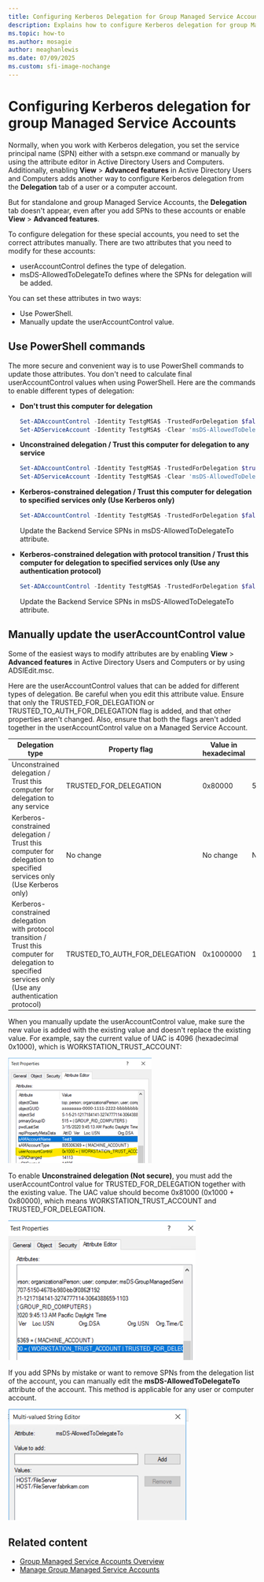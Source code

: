 ```yaml
---
title: Configuring Kerberos Delegation for Group Managed Service Accounts
description: Explains how to configure Kerberos delegation for group Managed Service Accounts.
ms.topic: how-to
ms.author: mosagie
author: meaghanlewis
ms.date: 07/09/2025
ms.custom: sfi-image-nochange
---
```


# Configuring Kerberos delegation for group Managed Service Accounts

Normally, when you work with Kerberos delegation, you set the service principal name (SPN) either with a setspn.exe command or manually by using the attribute editor in Active Directory Users and Computers. Additionally, enabling **View** > **Advanced features** in Active Directory Users and Computers adds another way to configure Kerberos delegation from the **Delegation** tab of a user or a computer account.

But for standalone and group Managed Service Accounts, the **Delegation** tab doesn't appear, even after you add SPNs to these accounts or enable **View** > **Advanced features**.

To configure delegation for these special accounts, you need to set the correct attributes manually.
There are two attributes that you need to modify for these accounts:

- userAccountControl defines the type of delegation.
- msDS-AllowedToDelegateTo defines where the SPNs for delegation will be added.

You can set these attributes in two ways:

- Use PowerShell.
- Manually update the userAccountControl value.

## Use PowerShell commands

The more secure and convenient way is to use PowerShell commands to update those attributes. You don't need to calculate final userAccountControl values when using PowerShell. Here are the commands to enable different types of delegation:

- **Don't trust this computer for delegation**

  ```powershell
  Set-ADAccountControl -Identity TestgMSA$ -TrustedForDelegation $false -TrustedToAuthForDelegation $false
  Set-ADServiceAccount -Identity TestgMSA$ -Clear 'msDS-AllowedToDelegateTo'
  ```

- **Unconstrained delegation / Trust this computer for delegation to any service**

  ```powershell
  Set-ADAccountControl -Identity TestgMSA$ -TrustedForDelegation $true -TrustedToAuthForDelegation $false
  Set-ADServiceAccount -Identity TestgMSA$ -Clear 'msDS-AllowedToDelegateTo'
  ```

- **Kerberos-constrained delegation / Trust this computer for delegation to specified services only (Use Kerberos only)**

  ```powershell
  Set-ADAccountControl -Identity TestgMSA$ -TrustedForDelegation $false -TrustedToAuthForDelegation $false
  ```

  Update the Backend Service SPNs in msDS-AllowedToDelegateTo attribute.

- **Kerberos-constrained delegation with protocol transition / Trust this computer for delegation to specified services only (Use any authentication protocol)**

  ```powershell
  Set-ADAccountControl -Identity TestgMSA$ -TrustedForDelegation $false -TrustedToAuthForDelegation $true
  ```

  Update the Backend Service SPNs in msDS-AllowedToDelegateTo attribute.

## Manually update the userAccountControl value

Some of the easiest ways to modify attributes are by enabling **View** > **Advanced features** in Active Directory Users and Computers or by using ADSIEdit.msc.

Here are the userAccountControl values that can be added for different types of delegation. Be careful when you edit this attribute value. Ensure that only the TRUSTED_FOR_DELEGATION or TRUSTED_TO_AUTH_FOR_DELEGATION flag is added, and that other properties aren't changed. Also, ensure that both the flags aren't added together in the userAccountControl value on a Managed Service Account.

| Delegation type | Property flag | Value in hexadecimal | Value in decimal |
|------------------|---------------|----------------------|------------------|
| Unconstrained delegation / Trust this computer for delegation to any service | TRUSTED_FOR_DELEGATION | 0x80000 | 524288 |
| Kerberos-constrained delegation / Trust this computer for delegation to specified services only (Use Kerberos only) | No change | No change | No change |
 Kerberos-constrained delegation with protocol transition / Trust this computer for delegation to specified services only (Use any authentication protocol) | TRUSTED_TO_AUTH_FOR_DELEGATION | 0x1000000 | 16777216 |

When you manually update the userAccountControl value, make sure the new value is added with the existing value and doesn't replace the existing value.
For example, say the current value of UAC is 4096 (hexadecimal 0x1000), which is WORKSTATION_TRUST_ACCOUNT:

![Screenshot that shows a userAccountControl value of 4096.](media/user-account-control-4096.png)

To enable **Unconstrained delegation (Not secure)**, you must add the userAccountControl value for TRUSTED_FOR_DELEGATION together with the existing value.
The UAC value should become 0x81000 (0x1000 + 0x80000), which means WORKSTATION_TRUST_ACCOUNT and TRUSTED_FOR_DELEGATION.

![Screenshot that shows a userAccountControl value of 81000.](media/user-account-control-81000.png)

If you add SPNs by mistake or want to remove SPNs from the delegation list of the account, you can manually edit the **msDS-AllowedToDelegateTo** attribute of the account. This method is applicable for any user or computer account.

![Screenshot that shows the msDS-AllowedToDelegateTo attribute in the Multi-valued String Editor.](media/allowed-to-delegate.png)

## Related content

- [Group Managed Service Accounts Overview](group-managed-service-accounts-overview.md)
- [Manage Group Managed Service Accounts](manage-group-managed-service-accounts.md)
